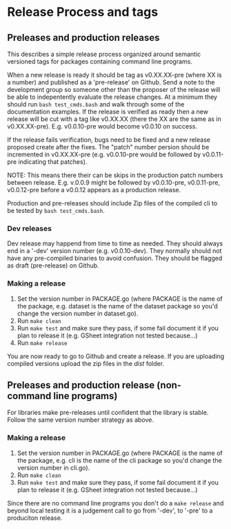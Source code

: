 
# Release Process and tags

## Preleases and production releases

This describes a simple release process organized around semantic versioned tags for packages containing command line programs.

When a new release is ready it should be tag as v0.XX.XX-pre (where XX is a number) and published as a 'pre-release' on
Github. Send a note to the development group so someone other than the proposer of the release will be able to 
indepentently evaluate the release changes.  At a minimum they should run `bash test_cmds.bash` and walk through some 
of the documentation examples. If the release is verified as ready then a new release will be cut with a tag like
v0.XX.XX (there the XX are the same as in v0.XX.XX-pre). E.g. v0.0.10-pre would become v0.0.10 on success.

If the release fails verification, bugs need to be fixed and a new release proposed create after the fixes. 
The "patch" number persion should be incremented in v0.XX.XX-pre (e.g. v0.0.10-pre would be followed by 
v0.0.11-pre indicating that patches). 

NOTE: This means there their can be skips in the production patch numbers between release. E.g. v.0.0.9 might
be followed by v0.0.10-pre, v0.0.11-pre, v0.0.12-pre before a v0.0.12 appears as a production release.

Production and pre-releases should include Zip files of the compiled cli to be tested by `bash test_cmds.bash`.

### Dev releases

Dev release may happend from time to time as needed. They should always end in a '-dev' version number (e.g. v0.0.10-dev). 
They normally should not have any pre-compiled binaries to avoid confusion. They should be flagged as draft (pre-release)
on Github.

### Making a release

1. Set the version number in PACKAGE.go (where PACKAGE is the name of the package, e.g. dataset is the name of the dataset
package so you'd change the version number in dataset.go).
2. Run `make clean`
3. Run `make test` and make sure they pass, if some fail document it if you plan to release it (e.g. GSheet integration not tested because...)
4. Run `make release`

You are now ready to go to Github and create a release. If you are uploading compiled versions upload the zip files in the _dist_
folder.

## Preleases and production release (non-command line programs)

For libraries make pre-releases until confident that the library is stable. Follow the same version number strategy as above.

### Making a release 

1. Set the version number in PACKAGE.go (where PACKAGE is the name of the package, e.g. cli is the name of the cli
package so you'd change the version number in cli.go).
2. Run `make clean`
3. Run `make test` and make sure they pass, if some fail document it if you plan to release it (e.g. GSheet integration not tested because...)

Since there are no command line programs you don't do a `make release` and beyond local testing it is a judgement call to go from
'-dev', to '-pre' to a produciton release.

